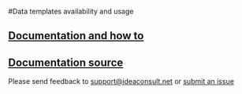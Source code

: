 #Data templates availability and usage

## [Documentation and how to](http://ambit.sourceforge.net/enanomapper/templates)

## [Documentation source](https://github.com/enanomapper/nmdataparser/tree/master/enmconvertor/src/site)

Please send feedback to support@ideaconsult.net or [submit an issue](https://github.com/enanomapper/data.enanomapper.net/issues)